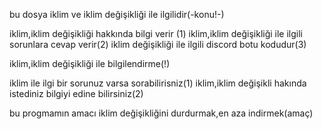 bu dosya iklim ve iklim değişikliği ile ilgilidir(-konu!-)

iklim,iklim değişikliği hakkında bilgi verir (1)
iklim,iklim değişikliği ile ilgili sorunlara cevap verir(2)
iklim değişikliği ile ilgili discord botu kodudur(3)

iklim,iklim değişikliği ile bilgilendirme(!)

iklim ile ilgi bir sorunuz varsa sorabilirisniz(1)
iklim,iklim değişikli hakında istediniz bilgiyi edine bilirsiniz(2)


bu progmamın amacı iklim değişikliğini durdurmak,en aza indirmek(amaç)

